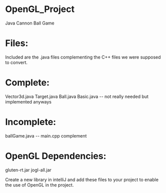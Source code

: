 # OpenGL_Project
Java Cannon Ball Game


# Files:
Included are the .java files complementing the C++ files we were supposed to convert.


# Complete:
Vector3d.java
Target.java
Ball.java
Basic.java -- not really needed but implemented anyways 


# Incomplete:
ballGame.java -- main.cpp complement


# OpenGL Dependencies:
gluten-rt.jar
jogl-all.jar

Create a new library in intelliJ and add these files to your project to enable the use of OpenGL in the project.
